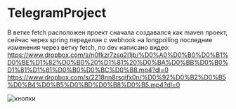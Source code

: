 # TelegramProject
В ветке fetch расположен проект
сначала создавался как maven проект, сейчас через spring
переделан с webhook на longpolling
последние изменения через ветку fetch, по dev написано видео:
https://www.dropbox.com/s/n0fkzr7zso2j1jb/%D0%A0%D0%B0%D0%B1%D0%BE%D1%82%D0%B0%20%D1%81%20%D0%BA%D0%BB%D0%B0%D1%81%D1%81%D0%B0%D0%BC%D0%B8.mp4?dl=0
https://www.dropbox.com/s/2218nn8rsqifx0n/%D0%92%D0%B2%D0%B5%D0%B4%D0%B5%D0%BD%D0%B8%D0%B5.mp4?dl=0



![кнопки](https://user-images.githubusercontent.com/61248243/142728571-a82f5c0f-030b-4f53-9541-6445e80eefa4.png)

